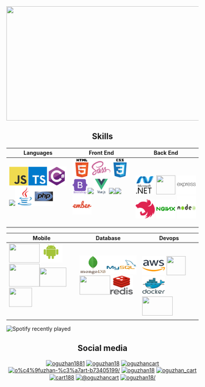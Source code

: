 <img src="https://upload.wikimedia.org/wikipedia/commons/thumb/2/2b/Oguzhan-banner.png/800px-Oguzhan-banner.png?20220930140954" width="2000" height="300" align="center">

<h2 align="center">Skills</h2>

|Languages|Front End|Back End|
|--|--|--|
|<table><img src="https://raw.githubusercontent.com/devicons/devicon/master/icons/javascript/javascript-original.svg" widht="50" height="50" disable><img src="https://raw.githubusercontent.com/devicons/devicon/master/icons/typescript/typescript-original.svg" widht="50" height="50"><img src="https://raw.githubusercontent.com/devicons/devicon/master/icons/csharp/csharp-original.svg" widht="50" height="50"><img src="https://www.vectorlogo.zone/logos/dartlang/dartlang-icon.svg" widht="50" height="50" disable><img src="https://raw.githubusercontent.com/devicons/devicon/master/icons/java/java-original.svg" widht="50" height="50"><img src="https://raw.githubusercontent.com/devicons/devicon/master/icons/php/php-original.svg" widht="50" height="50"> </table>| <table><img src="https://raw.githubusercontent.com/devicons/devicon/master/icons/html5/html5-original-wordmark.svg" widht="50" height="50" disable><img src="https://raw.githubusercontent.com/devicons/devicon/master/icons/sass/sass-original.svg" widht="50" height="50" disable><img src="https://raw.githubusercontent.com/devicons/devicon/master/icons/css3/css3-original-wordmark.svg" widht="50" height="50" disable><img src="https://raw.githubusercontent.com/devicons/devicon/master/icons/bootstrap/bootstrap-plain-wordmark.svg" widht="50" height="40" disable><img src="https://angular.io/assets/images/logos/angular/angular.svg" widht="50" height="50" disable><img src="https://raw.githubusercontent.com/devicons/devicon/master/icons/vuejs/vuejs-original-wordmark.svg" widht="50" height="40" disable><img src="https://cdn.worldvectorlogo.com/logos/pug.svg" widht="50" height="50" disable><img src="https://raw.githubusercontent.com/gilbarbara/logos/804dc257b59e144eaca5bc6ffd16949752c6f789/logos/bulma.svg" widht="50" height="40" disable><img src="https://raw.githubusercontent.com/devicons/devicon/master/icons/ember/ember-original-wordmark.svg" widht="50" height="50" disable>     </table>|<table>
<img src="https://raw.githubusercontent.com/devicons/devicon/master/icons/dot-net/dot-net-original-wordmark.svg" width="50" height="50">
<img src="https://www.vectorlogo.zone/logos/springio/springio-icon.svg" width="50" height="50">
<img src="https://raw.githubusercontent.com/devicons/devicon/master/icons/express/express-original-wordmark.svg"width="50" height="50">
<img src="https://raw.githubusercontent.com/devicons/devicon/master/icons/nestjs/nestjs-plain.svg"width="50" height="50">
<img src="https://raw.githubusercontent.com/devicons/devicon/master/icons/nginx/nginx-original.svg"width="50" height="50">
<img src="https://raw.githubusercontent.com/devicons/devicon/master/icons/nodejs/nodejs-original-wordmark.svg" width="50" height="60">
</table>


|Mobile|Database|Devops|
|--|--|--|
|<table><img src="https://www.vectorlogo.zone/logos/flutterio/flutterio-icon.svg" width="80" height="50"><img src="https://raw.githubusercontent.com/devicons/devicon/master/icons/android/android-original-wordmark.svg" width="60" height="50"><img src="https://upload.wikimedia.org/wikipedia/commons/d/d1/Ionic_Logo.svg" width="80" height="60"> <img src="https://raw.githubusercontent.com/detain/svg-logos/780f25886640cef088af994181646db2f6b1a3f8/svg/nativescript.svg" width="70" height="50"><img src="https://www.vectorlogo.zone/logos/apache_cordova/apache_cordova-icon.svg" width="60" height="50"></table>| <table> <img src="https://raw.githubusercontent.com/devicons/devicon/master/icons/mongodb/mongodb-original-wordmark.svg" width="70" height="50"><img src="https://raw.githubusercontent.com/devicons/devicon/master/icons/mysql/mysql-original-wordmark.svg" width="80" height="50"><img src="https://www.svgrepo.com/show/303229/microsoft-sql-server-logo.svg" width="80" height="50"><img src="https://raw.githubusercontent.com/devicons/devicon/master/icons/redis/redis-original-wordmark.svg" width="60" height="50"></table>|<table>
<img src="https://raw.githubusercontent.com/devicons/devicon/master/icons/amazonwebservices/amazonwebservices-original-wordmark.svg" width="60" height="50">
<img src="https://www.vectorlogo.zone/logos/springio/springio-icon.svg" width="50" height="50">
<img src="https://raw.githubusercontent.com/devicons/devicon/master/icons/docker/docker-original-wordmark.svg" width="60" height="50">
<img src="https://www.vectorlogo.zone/logos/microsoft_azure/microsoft_azure-icon.svg" width="80" height="50"></table>
 
![Spotify recently played](https://spotify-recently-played-readme.vercel.app/api?user=31j6rkoadxgyjyje6tqyj4557yuq&width=1000&count=1)

<h2 align="center">Social media</h2>
<p align="center">
<a href="https://codepen.io/oguzhan1881" target="blank"><img align="center" src="https://raw.githubusercontent.com/rahuldkjain/github-profile-readme-generator/master/src/images/icons/Social/codepen.svg" alt="oguzhan1881" height="30" width="40" /></a>
<a href="https://dev.to/oguzhan18" target="blank"><img align="center" src="https://raw.githubusercontent.com/rahuldkjain/github-profile-readme-generator/master/src/images/icons/Social/devto.svg" alt="oguzhan18" height="30" width="40" /></a>
<a href="https://twitter.com/oguzhancart" target="blank"><img align="center" src="https://raw.githubusercontent.com/rahuldkjain/github-profile-readme-generator/master/src/images/icons/Social/twitter.svg" alt="oguzhancart" height="30" width="40" /></a>
<a href="https://linkedin.com/in/o%c4%9fuzhan-%c3%a7art-b73405199/" target="blank"><img align="center" src="https://raw.githubusercontent.com/rahuldkjain/github-profile-readme-generator/master/src/images/icons/Social/linked-in-alt.svg" alt="o%c4%9fuzhan-%c3%a7art-b73405199/" height="30" width="40" /></a>
<a href="https://codesandbox.com/oguzhan18" target="blank"><img align="center" src="https://raw.githubusercontent.com/rahuldkjain/github-profile-readme-generator/master/src/images/icons/Social/codesandbox.svg" alt="oguzhan18" height="30" width="40" /></a>
<a href="https://instagram.com/oguzhan_cart" target="blank"><img align="center" src="https://raw.githubusercontent.com/rahuldkjain/github-profile-readme-generator/master/src/images/icons/Social/instagram.svg" alt="oguzhan_cart" height="30" width="40" /></a>
<a href="https://dribbble.com/cart188" target="blank"><img align="center" src="https://raw.githubusercontent.com/rahuldkjain/github-profile-readme-generator/master/src/images/icons/Social/dribbble.svg" alt="cart188" height="30" width="40" /></a>
<a href="https://hashnode.com/@oguzhancart" target="blank"><img align="center" src="https://raw.githubusercontent.com/rahuldkjain/github-profile-readme-generator/master/src/images/icons/Social/hashnode.svg" alt="@oguzhancart" height="30" width="40" /></a>
<a href="https://www.leetcode.com/oguzhan18/" target="blank"><img align="center" src="https://raw.githubusercontent.com/rahuldkjain/github-profile-readme-generator/master/src/images/icons/Social/leet-code.svg" alt="oguzhan18/" height="30" width="40" /></a>
</p>
